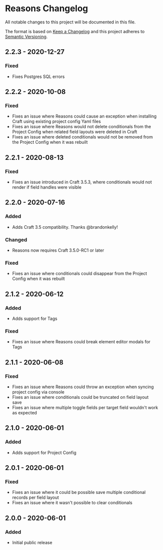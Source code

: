 # Reasons Changelog

All notable changes to this project will be documented in this file.

The format is based on [Keep a Changelog](http://keepachangelog.com/) and this project adheres to [Semantic Versioning](http://semver.org/).

## 2.2.3 - 2020-12-27  
### Fixed  
- Fixes Postgres SQL errors  

## 2.2.2 - 2020-10-08
### Fixed  
- Fixes an issue where Reasons could cause an exception when installing Craft using existing project config Yaml files  
- Fixes an issue where Reasons would not delete conditionals from the Project Config when related field layouts were deleted in Craft  
- Fixes an issue where deleted conditionals would not be removed from the Project Config when it was rebuilt  

## 2.2.1 - 2020-08-13

### Fixed
- Fixes an issue introduced in Craft 3.5.3, where conditionals would not render if field handles were visible  

## 2.2.0 - 2020-07-16

### Added
- Adds Craft 3.5 compatibility. Thanks @brandonkelly!
  
### Changed
- Reasons now requires Craft 3.5.0-RC1 or later

### Fixed
- Fixes an issue where conditionals could disappear from the Project Config when it was rebuilt

## 2.1.2 - 2020-06-12

### Added
- Adds support for Tags

### Fixed
- Fixes an issue where Reasons could break element editor modals for Tags

## 2.1.1 - 2020-06-08

### Fixed
- Fixes an issue where Reasons could throw an exception when syncing project config via console
- Fixes an issue where conditionals could be truncated on field layout save
- Fixes an issue where multiple toggle fields per target field wouldn't work as expected

## 2.1.0 - 2020-06-01

### Added
- Adds support for Project Config

## 2.0.1 - 2020-06-01

### Fixed
- Fixes an issue where it could be possible save multiple conditional records per field layout
- Fixes an issue where it wasn't possible to clear conditionals

## 2.0.0 - 2020-06-01

### Added
- Initial public release

